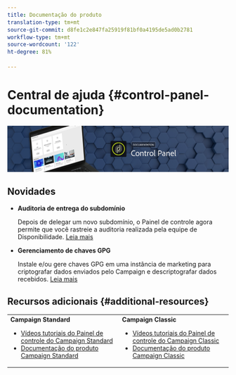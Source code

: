 ```yaml
---
title: Documentação do produto
translation-type: tm+mt
source-git-commit: d8fe1c2e847fa25919f81bf0a4195de5ad0b2781
workflow-type: tm+mt
source-wordcount: '122'
ht-degree: 81%

---
```



# Central de ajuda {#control-panel-documentation}

![](assets/do-not-localize/banner.png)

## Novidades

* **Auditoria de entrega do subdomínio**

   Depois de delegar um novo subdomínio, o Painel de controle agora permite que você rastreie a auditoria realizada pela equipe de Disponibilidade. [Leia mais](subdomains-certificates/using/setting-up-new-subdomain.md)

* **Gerenciamento de chaves GPG**

   Instale e/ou gere chaves GPG em uma instância de marketing para criptografar dados enviados pelo Campaign e descriptografar dados recebidos. [Leia mais](instances-settings/using/gpg-keys-management.md)

## Recursos adicionais {#additional-resources}

<table>
    <tr>
        <td><b>Campaign Standard</b><br/>
        <ul>
            <li><a href="https://docs.adobe.com/content/help/en/campaign-learn/campaign-standard-tutorials/administrating/control-panel/control-panel-overview.html">Vídeos tutoriais do Painel de controle do Campaign Standard</a></li>
            <li><a href="https://docs.adobe.com/content/help/pt-BR/campaign-standard/using/campaign-standard-home.html">Documentação do produto Campaign Standard</a></li>
        </ul>
        </td>
        <td><b>Campaign Classic</b><br/>
        <ul>
            <li><a href="https://docs.adobe.com/content/help/en/campaign-learn/campaign-classic-tutorials/administrating/control-panel-acc/control-panel-overview.html">Vídeos tutoriais do Painel de controle do Campaign Classic</a></li>
            <li><a href="https://docs.adobe.com/content/help/pt-BR/campaign-classic/using/campaign-classic-home.html">Documentação do produto Campaign Classic</a></li>
        </ul>
        </td>
    </tr>
</table>
